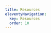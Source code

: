 ```yaml
---
title: Resources
eleventyNavigation:
  key: Resources
  order: 10
---
```


<!-- This file exists only to create a section heading.
     Its output is deleted by the Eleventy build process. -->
